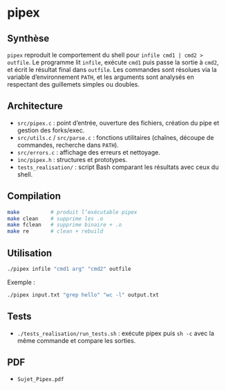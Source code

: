 # pipex

## Synthèse
`pipex` reproduit le comportement du shell pour `infile cmd1 | cmd2 > outfile`. Le programme lit `infile`, exécute `cmd1` puis passe la sortie à `cmd2`, et écrit le résultat final dans `outfile`. Les commandes sont résolues via la variable d’environnement `PATH`, et les arguments sont analysés en respectant des guillemets simples ou doubles.

## Architecture
- `src/pipex.c` : point d’entrée, ouverture des fichiers, création du pipe et gestion des forks/exec.
- `src/utils.c` / `src/parse.c` : fonctions utilitaires (chaînes, découpe de commandes, recherche dans `PATH`).
- `src/errors.c` : affichage des erreurs et nettoyage.
- `inc/pipex.h` : structures et prototypes.
- `tests_realisation/` : script Bash comparant les résultats avec ceux du shell.

## Compilation
```bash
make          # produit l’exécutable pipex
make clean    # supprime les .o
make fclean   # supprime binaire + .o
make re       # clean + rebuild
```

## Utilisation
```bash
./pipex infile "cmd1 arg" "cmd2" outfile
```
Exemple :
```bash
./pipex input.txt "grep hello" "wc -l" output.txt
```

## Tests
- `./tests_realisation/run_tests.sh` : exécute pipex puis `sh -c` avec la même commande et compare les sorties.

## PDF
- `Sujet_Pipex.pdf`

